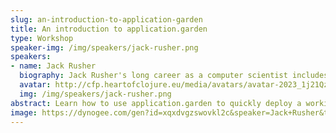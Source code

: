```yaml
---
slug: an-introduction-to-application-garden
title: An introduction to application.garden
type: Workshop
speaker-img: /img/speakers/jack-rusher.png
speakers:
- name: Jack Rusher
  biography: Jack Rusher's long career as a computer scientist includes time at Bell Labs/AT&T Research and a number of successful startups. Much of his current work focuses on the deep relationship between art and technology.
  avatar: http://cfp.heartofclojure.eu/media/avatars/avatar-2023_1j21Qz1.png
  img: /img/speakers/jack-rusher.png
abstract: Learn how to use application.garden to quickly deploy a working application with hassle-free authentication, cron jobs, email handling, and a live REPL.
image: https://dynogee.com/gen?id=xqxdvgzswovkl2c&speaker=Jack+Rusher&title=An+introduction+to+application.garden&type=Workshop&img=https%3A//2024.heartofclojure.eu/img/speakers/jack-rusher.png%3F
---
```

